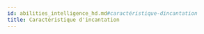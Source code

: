 ```yaml
---
id: abilities_intelligence_hd.md#caractéristique-dincantation
title: Caractéristique d'incantation
---
```


